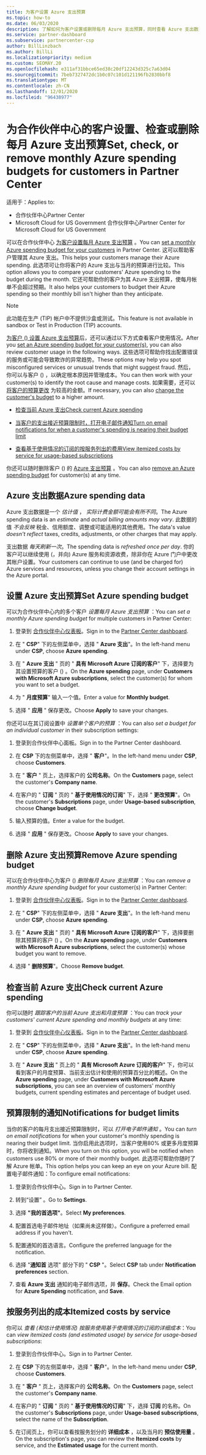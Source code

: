 ```yaml
---
title: 为客户设置 Azure 支出预算
ms.topic: how-to
ms.date: 06/03/2020
description: 了解如何为客户设置或删除每月 Azure 支出预算，同时查看 Azure 支出数据并设置与预算相关的通知。
ms.service: partner-dashboard
ms.subservice: partnercenter-csp
author: BillLinzbach
ms.author: BillLi
ms.localizationpriority: medium
ms.custom: SEOMAY.20
ms.openlocfilehash: e311af31bbce65ed38c20df12243d325c7a63d04
ms.sourcegitcommit: 7beb7327472dc1b0c07c101d121196fb2830bbf8
ms.translationtype: MT
ms.contentlocale: zh-CN
ms.lasthandoff: 12/01/2020
ms.locfileid: "96438977"
---
```

# <a name="set-check-or-remove-monthly-azure-spending-budgets-for-customers-in-partner-center"></a><span data-ttu-id="67dd5-103">为合作伙伴中心的客户设置、检查或删除每月 Azure 支出预算</span><span class="sxs-lookup"><span data-stu-id="67dd5-103">Set, check, or remove monthly Azure spending budgets for customers in Partner Center</span></span>

<span data-ttu-id="67dd5-104">适用于：</span><span class="sxs-lookup"><span data-stu-id="67dd5-104">Applies to:</span></span>

- <span data-ttu-id="67dd5-105">合作伙伴中心</span><span class="sxs-lookup"><span data-stu-id="67dd5-105">Partner Center</span></span>
- <span data-ttu-id="67dd5-106">Microsoft Cloud for US Government 合作伙伴中心</span><span class="sxs-lookup"><span data-stu-id="67dd5-106">Partner Center for Microsoft Cloud for US Government</span></span>

<span data-ttu-id="67dd5-107">可以在合作伙伴中心 [为客户设置每月 Azure 支出预算](#set-azure-spending-budget) 。</span><span class="sxs-lookup"><span data-stu-id="67dd5-107">You can [set a monthly Azure spending budget for your customers](#set-azure-spending-budget) in Partner Center.</span></span> <span data-ttu-id="67dd5-108">这可以帮助客户管理其 Azure 支出。</span><span class="sxs-lookup"><span data-stu-id="67dd5-108">This helps your customers manage their Azure spending.</span></span> <span data-ttu-id="67dd5-109">此选项可让你将客户的 Azure 支出与当月的预算进行比较。</span><span class="sxs-lookup"><span data-stu-id="67dd5-109">This option allows you to compare your customers' Azure spending to the budget during the month.</span></span> <span data-ttu-id="67dd5-110">它还可帮助你的客户为其 Azure 支出预算，使每月帐单不会超过预期。</span><span class="sxs-lookup"><span data-stu-id="67dd5-110">It also helps your customers to budget their Azure spending so their monthly bill isn't higher than they anticipate.</span></span>

> [!NOTE]  
> <span data-ttu-id="67dd5-111">此功能在生产 (TIP) 帐户中不提供沙盒或测试。</span><span class="sxs-lookup"><span data-stu-id="67dd5-111">This feature is not available in sandbox or Test in Production (TIP) accounts.</span></span>

<span data-ttu-id="67dd5-112">[为客户 () 设置 Azure 支出预算](#set-azure-spending-budget)后，还可以通过以下方式查看客户使用情况。</span><span class="sxs-lookup"><span data-stu-id="67dd5-112">After you [set an Azure spending budget for your customer(s)](#set-azure-spending-budget), you can also review customer usage in the following ways.</span></span> <span data-ttu-id="67dd5-113">这些选项可帮助你找出配置错误的服务或可能会导致欺诈的异常趋势。</span><span class="sxs-lookup"><span data-stu-id="67dd5-113">These options may help you spot misconfigured services or unusual trends that might suggest fraud.</span></span> <span data-ttu-id="67dd5-114">然后，你可以与客户 () ，以确定根本原因并管理成本。</span><span class="sxs-lookup"><span data-stu-id="67dd5-114">You can then work with your customer(s) to identify the root cause and manage costs.</span></span> <span data-ttu-id="67dd5-115">如果需要，还可以 [将客户的预算更改](#set-azure-spending-budget) 为较高的金额。</span><span class="sxs-lookup"><span data-stu-id="67dd5-115">If necessary, you can also [change the customer's budget](#set-azure-spending-budget) to a higher amount.</span></span>

- [<span data-ttu-id="67dd5-116">检查当前 Azure 支出</span><span class="sxs-lookup"><span data-stu-id="67dd5-116">Check current Azure spending</span></span>](#check-current-azure-spending)

- [<span data-ttu-id="67dd5-117">当客户的支出接近预算限制时，打开电子邮件通知</span><span class="sxs-lookup"><span data-stu-id="67dd5-117">Turn on email notifications for when a customer's spending is nearing their budget limit</span></span>](#notifications-for-budget-limits)

- [<span data-ttu-id="67dd5-118">查看基于使用情况的订阅的按服务列出的费用</span><span class="sxs-lookup"><span data-stu-id="67dd5-118">View itemized costs by service for usage-based subscriptions</span></span>](#itemized-costs-by-service)

<span data-ttu-id="67dd5-119">你还可以随时删除客户 () 的 [Azure 支出预算](#remove-azure-spending-budget) 。</span><span class="sxs-lookup"><span data-stu-id="67dd5-119">You can also [remove an Azure spending budget](#remove-azure-spending-budget) for customer(s) at any time.</span></span>

## <a name="azure-spending-data"></a><span data-ttu-id="67dd5-120">Azure 支出数据</span><span class="sxs-lookup"><span data-stu-id="67dd5-120">Azure spending data</span></span>

<span data-ttu-id="67dd5-121">Azure 支出数据是一个 *估计值* ， *实际计费金额可能会有所不同*。</span><span class="sxs-lookup"><span data-stu-id="67dd5-121">The Azure spending data is an *estimate* and *actual billing amounts may vary*.</span></span> <span data-ttu-id="67dd5-122">此数据的值 *不会反映* 税金、信用额度、调整或可能适用的其他费用。</span><span class="sxs-lookup"><span data-stu-id="67dd5-122">The data's value *doesn't reflect* taxes, credits, adjustments, or other charges that may apply.</span></span>

<span data-ttu-id="67dd5-123">支出数据 *每天刷新一次*。</span><span class="sxs-lookup"><span data-stu-id="67dd5-123">The spending data is *refreshed once per day*.</span></span> <span data-ttu-id="67dd5-124">你的客户可以继续使用 (，并向) Azure 服务和资源收费，除非你在 Azure 门户中更改其帐户设置。</span><span class="sxs-lookup"><span data-stu-id="67dd5-124">Your customers can continue to use (and be charged for) Azure services and resources, unless you change their account settings in the Azure portal.</span></span>

## <a name="set-azure-spending-budget"></a><span data-ttu-id="67dd5-125">设置 Azure 支出预算</span><span class="sxs-lookup"><span data-stu-id="67dd5-125">Set Azure spending budget</span></span>

<span data-ttu-id="67dd5-126">可以为合作伙伴中心内的多个客户 *设置每月 Azure 支出预算* ：</span><span class="sxs-lookup"><span data-stu-id="67dd5-126">You can *set a monthly Azure spending budget* for multiple customers in Partner Center:</span></span>

1. <span data-ttu-id="67dd5-127">登录到 [合作伙伴中心仪表板](https://partner.microsoft.com/dashboard/)。</span><span class="sxs-lookup"><span data-stu-id="67dd5-127">Sign in to the [Partner Center dashboard](https://partner.microsoft.com/dashboard/).</span></span>

2. <span data-ttu-id="67dd5-128">在 " **CSP**" 下的左侧菜单中，选择 " **Azure 支出**"。</span><span class="sxs-lookup"><span data-stu-id="67dd5-128">In the left-hand menu under **CSP**, choose **Azure spending**.</span></span>

3. <span data-ttu-id="67dd5-129">在 " **Azure 支出** " 页的 " **具有 Microsoft Azure 订阅的客户**" 下，选择要为其设置预算的客户 () 。</span><span class="sxs-lookup"><span data-stu-id="67dd5-129">On the **Azure spending** page, under **Customers with Microsoft Azure subscriptions**, select the customer(s) for whom you want to set a budget.</span></span>

4. <span data-ttu-id="67dd5-130">为 " **月度预算**" 输入一个值。</span><span class="sxs-lookup"><span data-stu-id="67dd5-130">Enter a value for **Monthly budget**.</span></span>

5. <span data-ttu-id="67dd5-131">选择 " **应用** " 保存更改。</span><span class="sxs-lookup"><span data-stu-id="67dd5-131">Choose **Apply** to save your changes.</span></span>

<span data-ttu-id="67dd5-132">你还可以在其订阅设置中 *设置单个客户的预算* ：</span><span class="sxs-lookup"><span data-stu-id="67dd5-132">You can also *set a budget for an individual customer* in their subscription settings:</span></span>

1. <span data-ttu-id="67dd5-133">登录到合作伙伴中心面板。</span><span class="sxs-lookup"><span data-stu-id="67dd5-133">Sign in to the Partner Center dashboard.</span></span>

2. <span data-ttu-id="67dd5-134">在 **CSP** 下的左侧菜单中，选择 " **客户**"。</span><span class="sxs-lookup"><span data-stu-id="67dd5-134">In the left-hand menu under **CSP**, choose **Customers**.</span></span>

3. <span data-ttu-id="67dd5-135">在 " **客户** " 页上，选择客户的 **公司名称**。</span><span class="sxs-lookup"><span data-stu-id="67dd5-135">On the **Customers** page, select the customer's **Company name**.</span></span>

4. <span data-ttu-id="67dd5-136">在客户的 " **订阅** " 页的 " **基于使用情况的订阅**" 下，选择 " **更改预算**"。</span><span class="sxs-lookup"><span data-stu-id="67dd5-136">On the customer's **Subscriptions** page, under **Usage-based subscription**, choose **Change budget**.</span></span>

5. <span data-ttu-id="67dd5-137">输入预算的值。</span><span class="sxs-lookup"><span data-stu-id="67dd5-137">Enter a value for the budget.</span></span>

6. <span data-ttu-id="67dd5-138">选择 " **应用** " 保存更改。</span><span class="sxs-lookup"><span data-stu-id="67dd5-138">Choose **Apply** to save your changes.</span></span>

## <a name="remove-azure-spending-budget"></a><span data-ttu-id="67dd5-139">删除 Azure 支出预算</span><span class="sxs-lookup"><span data-stu-id="67dd5-139">Remove Azure spending budget</span></span>

<span data-ttu-id="67dd5-140">可以在合作伙伴中心为客户 () *删除每月 Azure 支出预算* ：</span><span class="sxs-lookup"><span data-stu-id="67dd5-140">You can *remove a monthly Azure spending budget* for your customer(s) in Partner Center:</span></span>

1. <span data-ttu-id="67dd5-141">登录到 [合作伙伴中心仪表板](https://partner.microsoft.com/dashboard/)。</span><span class="sxs-lookup"><span data-stu-id="67dd5-141">Sign in to the [Partner Center dashboard](https://partner.microsoft.com/dashboard/).</span></span>

2. <span data-ttu-id="67dd5-142">在 " **CSP**" 下的左侧菜单中，选择 " **Azure 支出**"。</span><span class="sxs-lookup"><span data-stu-id="67dd5-142">In the left-hand menu under **CSP**, choose **Azure spending**.</span></span>

3. <span data-ttu-id="67dd5-143">在 " **Azure 支出** " 页的 " **具有 Microsoft Azure 订阅的客户**" 下，选择要删除其预算的客户 () 。</span><span class="sxs-lookup"><span data-stu-id="67dd5-143">On the **Azure spending** page, under **Customers with Microsoft Azure subscriptions**, select the customer(s) whose budget you want to remove.</span></span>

4. <span data-ttu-id="67dd5-144">选择 " **删除预算**"。</span><span class="sxs-lookup"><span data-stu-id="67dd5-144">Choose **Remove budget**.</span></span>

## <a name="check-current-azure-spending"></a><span data-ttu-id="67dd5-145">检查当前 Azure 支出</span><span class="sxs-lookup"><span data-stu-id="67dd5-145">Check current Azure spending</span></span>

<span data-ttu-id="67dd5-146">你可以随时 *跟踪客户的当前 Azure 支出和月度预算* ：</span><span class="sxs-lookup"><span data-stu-id="67dd5-146">You can *track your customers' current Azure spending and monthly budgets* at any time:</span></span>

1. <span data-ttu-id="67dd5-147">登录到 [合作伙伴中心仪表板](https://partner.microsoft.com/dashboard/)。</span><span class="sxs-lookup"><span data-stu-id="67dd5-147">Sign in to the [Partner Center dashboard](https://partner.microsoft.com/dashboard/).</span></span>

2. <span data-ttu-id="67dd5-148">在 " **CSP**" 下的左侧菜单中，选择 " **Azure 支出**"。</span><span class="sxs-lookup"><span data-stu-id="67dd5-148">In the left-hand menu under **CSP**, choose **Azure spending**.</span></span>

3. <span data-ttu-id="67dd5-149">在 " **Azure 支出** " 页上的 " **具有 Microsoft Azure 订阅的客户**" 下，你可以看到客户的月度预算、当前支出估计和使用的预算百分比的概述。</span><span class="sxs-lookup"><span data-stu-id="67dd5-149">On the **Azure spending** page, under **Customers with Microsoft Azure subscriptions**, you can see an overview of customers' monthly budgets, current spending estimates and percentage of budget used.</span></span>

## <a name="notifications-for-budget-limits"></a><span data-ttu-id="67dd5-150">预算限制的通知</span><span class="sxs-lookup"><span data-stu-id="67dd5-150">Notifications for budget limits</span></span>

<span data-ttu-id="67dd5-151">当你的客户的每月支出接近预算限制时，可以 *打开电子邮件通知* 。</span><span class="sxs-lookup"><span data-stu-id="67dd5-151">You can *turn on email notifications* for when your customer's monthly spending is nearing their budget limit.</span></span> <span data-ttu-id="67dd5-152">当你启用此选项时，当客户使用80% 或更多月度预算时，你将收到通知。</span><span class="sxs-lookup"><span data-stu-id="67dd5-152">When you turn on this option, you will be notified when customers use 80% or more of their monthly budget.</span></span> <span data-ttu-id="67dd5-153">此选项可帮助你随时了解 Azure 帐单。</span><span class="sxs-lookup"><span data-stu-id="67dd5-153">This option helps you can keep an eye on your Azure bill.</span></span> <span data-ttu-id="67dd5-154">配置电子邮件通知：</span><span class="sxs-lookup"><span data-stu-id="67dd5-154">To configure email notifications:</span></span>

1. <span data-ttu-id="67dd5-155">登录到合作伙伴中心。</span><span class="sxs-lookup"><span data-stu-id="67dd5-155">Sign in to Partner Center.</span></span>

2. <span data-ttu-id="67dd5-156">转到“设置”  。</span><span class="sxs-lookup"><span data-stu-id="67dd5-156">Go to **Settings**.</span></span>

3. <span data-ttu-id="67dd5-157">选择 **"我的首选项"**。</span><span class="sxs-lookup"><span data-stu-id="67dd5-157">Select **My preferences**.</span></span>

4. <span data-ttu-id="67dd5-158">配置首选电子邮件地址（如果尚未这样做）。</span><span class="sxs-lookup"><span data-stu-id="67dd5-158">Configure a preferred email address if you haven't.</span></span>

5. <span data-ttu-id="67dd5-159">配置通知的首选语言。</span><span class="sxs-lookup"><span data-stu-id="67dd5-159">Configure the preferred language for the notification.</span></span>

6. <span data-ttu-id="67dd5-160">选择 "**通知首** 选项" 部分下的 " **CSP** "。</span><span class="sxs-lookup"><span data-stu-id="67dd5-160">Select **CSP** tab under **Notification preferences** section.</span></span>

7. <span data-ttu-id="67dd5-161">查看 **Azure 支出** 通知的电子邮件选项，并 **保存**。</span><span class="sxs-lookup"><span data-stu-id="67dd5-161">Check the Email option for **Azure Spending** notification, and **Save**.</span></span>


## <a name="itemized-costs-by-service"></a><span data-ttu-id="67dd5-162">按服务列出的成本</span><span class="sxs-lookup"><span data-stu-id="67dd5-162">Itemized costs by service</span></span>

<span data-ttu-id="67dd5-163">你可以 *查看 (和估计使用情况) 按服务使用基于使用情况的订阅的详细成本*：</span><span class="sxs-lookup"><span data-stu-id="67dd5-163">You can *view itemized costs (and estimated usage) by service for usage-based subscriptions*:</span></span>

1. <span data-ttu-id="67dd5-164">登录到合作伙伴中心。</span><span class="sxs-lookup"><span data-stu-id="67dd5-164">Sign in to Partner Center.</span></span>

2. <span data-ttu-id="67dd5-165">在 **CSP** 下的左侧菜单中，选择 " **客户**"。</span><span class="sxs-lookup"><span data-stu-id="67dd5-165">In the left-hand menu under **CSP**, choose **Customers**.</span></span>

3. <span data-ttu-id="67dd5-166">在 " **客户** " 页上，选择客户的 **公司名称**。</span><span class="sxs-lookup"><span data-stu-id="67dd5-166">On the **Customers** page, select the customer's **Company name**.</span></span>

4. <span data-ttu-id="67dd5-167">在客户的 " **订阅** " 页的 " **基于使用情况的订阅**" 下，选择 **订阅** 的名称。</span><span class="sxs-lookup"><span data-stu-id="67dd5-167">On the customer's **Subscriptions** page, under **Usage-based subscriptions**, select the name of the **Subscription**.</span></span>

5. <span data-ttu-id="67dd5-168">在订阅页上，你可以查看按服务划分的 **详细成本** ，以及当月的 **预估使用量** 。</span><span class="sxs-lookup"><span data-stu-id="67dd5-168">On the subscription's page, you can review the **Itemized costs** by service, and the **Estimated usage** for the current month.</span></span>
